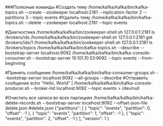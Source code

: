 ###Полезные команды
#Создать тему
/home/kafka/kafka/bin/kafka-topics.sh --create --zookeeper localhost:2181 --replication-factor 2 --partitions 3 --topic events
#Удалить тему
/home/kafka/kafka/bin/kafka-topics.sh --delete --zookeeper localhost:2181 --topic events

#Диагностика
/home/kafka/kafka/bin/zookeeper-shell.sh 127.0.0.1:2181 ls /brokers/ids
/home/kafka/kafka/bin/zookeeper-shell.sh 127.0.0.1:2181 get /brokers/ids/1
/home/kafka/kafka/bin/zookeeper-shell.sh 127.0.0.1:2181 ls /brokers/topics
/home/kafka/kafka/bin/kafka-topics.sh --describe --bootstrap-server localhost:9092
/home/kafka/kafka/bin/kafka-console-consumer.sh --bootstrap-server 10.101.10.53:9092 --topic events --from-beginning

#Принять сообщение
/home/kafka/kafka/bin/kafka-consumer-groups.sh --bootstrap-server localhost:9092 --all-groups --describe
#Отправить сообщение
echo "Hello, World" | /home/kafka/kafka/bin/kafka-console-producer.sh --broker-list localhost:9092 --topic events > /dev/null


#Очистить все записи во всех партициях
/home/kafka/kafka/bin/kafka-delete-records.sh --bootstrap-server localhost:9092 --offset-json-file delete.json
#delete.json
{"partitions": [ 
    { "topic": "events", "partition": 0, "offset": -1 },
    { "topic": "events", "partition": 1, "offset": -1 },
    { "topic": "events", "partition": 2, "offset": -1 } ], "version": 1 }